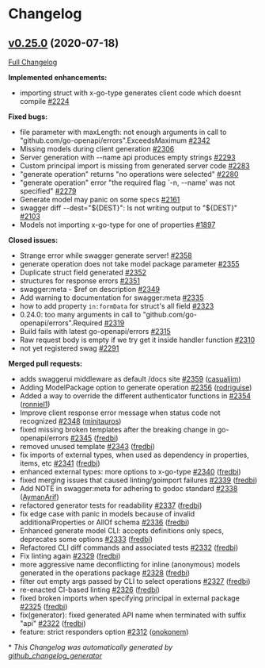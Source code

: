 # Changelog

## [v0.25.0](https://github.com/joomcode/joompro-go-swagger/tree/v0.25.0) (2020-07-18)

[Full Changelog](https://github.com/joomcode/joompro-go-swagger/compare/v0.24.0...v0.25.0)

**Implemented enhancements:**

- importing struct with x-go-type generates client code which doesnt compile [\#2224](https://github.com/joomcode/joompro-go-swagger/issues/2224)

**Fixed bugs:**

- file parameter with maxLength: not enough arguments in call to "github.com/go-openapi/errors".ExceedsMaximum [\#2342](https://github.com/joomcode/joompro-go-swagger/issues/2342)
- Missing models during client generation [\#2306](https://github.com/joomcode/joompro-go-swagger/issues/2306)
- Server generation with --name api produces empty strings [\#2293](https://github.com/joomcode/joompro-go-swagger/issues/2293)
- Custom principal import is missing from generated server code [\#2283](https://github.com/joomcode/joompro-go-swagger/issues/2283)
- "generate operation" returns "no operations were selected" [\#2280](https://github.com/joomcode/joompro-go-swagger/issues/2280)
- "generate operation" error "the required flag `-n, --name' was not specified" [\#2279](https://github.com/joomcode/joompro-go-swagger/issues/2279)
- Generate model may panic on some specs [\#2161](https://github.com/joomcode/joompro-go-swagger/issues/2161)
- swagger diff --dest="${DEST}": Is not writing output to "${DEST}" [\#2103](https://github.com/joomcode/joompro-go-swagger/issues/2103)
- Models not importing x-go-type for one of properties [\#1897](https://github.com/joomcode/joompro-go-swagger/issues/1897)

**Closed issues:**

- Strange error while swagger generate server! [\#2358](https://github.com/joomcode/joompro-go-swagger/issues/2358)
- generate operation does not take model package parameter [\#2355](https://github.com/joomcode/joompro-go-swagger/issues/2355)
- Duplicate struct field generated [\#2352](https://github.com/joomcode/joompro-go-swagger/issues/2352)
- structures for response errors [\#2351](https://github.com/joomcode/joompro-go-swagger/issues/2351)
- swagger:meta - $ref on description [\#2349](https://github.com/joomcode/joompro-go-swagger/issues/2349)
- Add warning to documentation for swagger:meta [\#2335](https://github.com/joomcode/joompro-go-swagger/issues/2335)
- how to add property `in:formData` for struct's all field [\#2323](https://github.com/joomcode/joompro-go-swagger/issues/2323)
- 0.24.0: too many arguments in call to "github.com/go-openapi/errors".Required [\#2319](https://github.com/joomcode/joompro-go-swagger/issues/2319)
- Build fails with latest go-openapi/errors [\#2315](https://github.com/joomcode/joompro-go-swagger/issues/2315)
- Raw request body is empty if we try get it inside handler function [\#2310](https://github.com/joomcode/joompro-go-swagger/issues/2310)
- not yet registered swag [\#2291](https://github.com/joomcode/joompro-go-swagger/issues/2291)

**Merged pull requests:**

- adds swaggerui middleware as default /docs site [\#2359](https://github.com/joomcode/joompro-go-swagger/pull/2359) ([casualjim](https://github.com/casualjim))
- Adding ModelPackage option to generate operation [\#2356](https://github.com/joomcode/joompro-go-swagger/pull/2356) ([rodriguise](https://github.com/rodriguise))
- Added a way to override the different authenticator functions in [\#2354](https://github.com/joomcode/joompro-go-swagger/pull/2354) ([ronniel1](https://github.com/ronniel1))
- Improve client response error message when status code not recognized [\#2348](https://github.com/joomcode/joompro-go-swagger/pull/2348) ([minitauros](https://github.com/minitauros))
- fixed missing broken templates after the breaking change in go-openapi/errors [\#2345](https://github.com/joomcode/joompro-go-swagger/pull/2345) ([fredbi](https://github.com/fredbi))
- removed unused template [\#2343](https://github.com/joomcode/joompro-go-swagger/pull/2343) ([fredbi](https://github.com/fredbi))
- fix imports of external types, when used as dependency in properties, items, etc [\#2341](https://github.com/joomcode/joompro-go-swagger/pull/2341) ([fredbi](https://github.com/fredbi))
- enhanced external types: more options to x-go-type [\#2340](https://github.com/joomcode/joompro-go-swagger/pull/2340) ([fredbi](https://github.com/fredbi))
- fixed merging issues that caused linting/goimport failures [\#2339](https://github.com/joomcode/joompro-go-swagger/pull/2339) ([fredbi](https://github.com/fredbi))
- Add NOTE in swagger:meta for adhering to godoc standard [\#2338](https://github.com/joomcode/joompro-go-swagger/pull/2338) ([AymanArif](https://github.com/AymanArif))
- refactored generator tests for readability [\#2337](https://github.com/joomcode/joompro-go-swagger/pull/2337) ([fredbi](https://github.com/fredbi))
- fix edge case with panic in models because of invalid additionalProperties or AllOf schema [\#2336](https://github.com/joomcode/joompro-go-swagger/pull/2336) ([fredbi](https://github.com/fredbi))
- Enhanced generate model CLI: accepts definitions only specs, deprecates some options [\#2333](https://github.com/joomcode/joompro-go-swagger/pull/2333) ([fredbi](https://github.com/fredbi))
- Refactored CLI diff commands and associated tests [\#2332](https://github.com/joomcode/joompro-go-swagger/pull/2332) ([fredbi](https://github.com/fredbi))
- Fix linting again [\#2329](https://github.com/joomcode/joompro-go-swagger/pull/2329) ([fredbi](https://github.com/fredbi))
- more aggressive name deconflicting for inline \(anonymous\) models generated in the operations package [\#2328](https://github.com/joomcode/joompro-go-swagger/pull/2328) ([fredbi](https://github.com/fredbi))
- filter out empty args passed by CLI to select operations [\#2327](https://github.com/joomcode/joompro-go-swagger/pull/2327) ([fredbi](https://github.com/fredbi))
- re-enacted CI-based linting [\#2326](https://github.com/joomcode/joompro-go-swagger/pull/2326) ([fredbi](https://github.com/fredbi))
- fixed broken imports when specifying principal in external package [\#2325](https://github.com/joomcode/joompro-go-swagger/pull/2325) ([fredbi](https://github.com/fredbi))
- fix\(generator\): fixed generated API name when terminated with suffix "api" [\#2322](https://github.com/joomcode/joompro-go-swagger/pull/2322) ([fredbi](https://github.com/fredbi))
- feature: strict responders option [\#2312](https://github.com/joomcode/joompro-go-swagger/pull/2312) ([onokonem](https://github.com/onokonem))



\* *This Changelog was automatically generated by [github_changelog_generator](https://github.com/github-changelog-generator/github-changelog-generator)*
